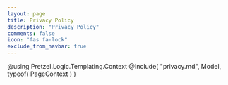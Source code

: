 ```yaml
---
layout: page
title: Privacy Policy
description: "Privacy Policy"
comments: false
icon: "fas fa-lock"
exclude_from_navbar: true
---
```

@using Pretzel.Logic.Templating.Context
@Include( "privacy.md", Model, typeof( PageContext ) )
